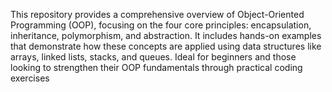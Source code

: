 This repository provides a comprehensive overview of Object-Oriented Programming (OOP), focusing on the four core principles: encapsulation, inheritance, polymorphism, and abstraction. It includes hands-on examples that demonstrate how these concepts are applied using data structures like arrays, linked lists, stacks, and queues. Ideal for beginners and those looking to strengthen their OOP fundamentals through practical coding exercises
